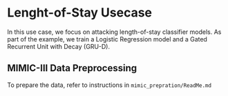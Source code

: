 # Lenght-of-Stay Usecase
In this use case, we focus on attacking length-of-stay classifier models. As part of the example, we train a Logistic Regression model and a Gated Recurrent Unit with Decay (GRU-D).

##  MIMIC-III Data Preprocessing
To prepare the data, refer to instructions in ```mimic_prepration/ReadMe.md ``` 
